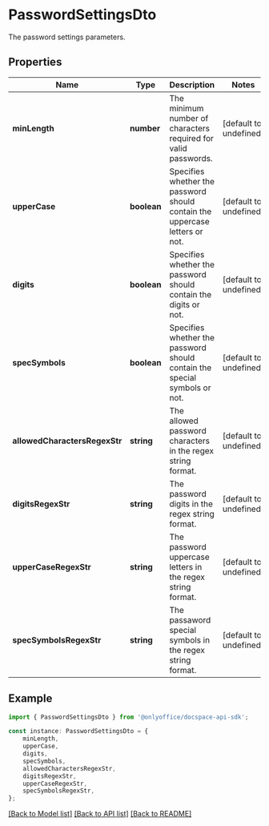 # PasswordSettingsDto

The password settings parameters.

## Properties

Name | Type | Description | Notes
------------ | ------------- | ------------- | -------------
**minLength** | **number** | The minimum number of characters required for valid passwords. | [default to undefined]
**upperCase** | **boolean** | Specifies whether the password should contain the uppercase letters or not. | [default to undefined]
**digits** | **boolean** | Specifies whether the password should contain the digits or not. | [default to undefined]
**specSymbols** | **boolean** | Specifies whether the password should contain the special symbols or not. | [default to undefined]
**allowedCharactersRegexStr** | **string** | The allowed password characters in the regex string format. | [default to undefined]
**digitsRegexStr** | **string** | The password digits in the regex string format. | [default to undefined]
**upperCaseRegexStr** | **string** | The password uppercase letters in the regex string format. | [default to undefined]
**specSymbolsRegexStr** | **string** | The passaword special symbols in the regex string format. | [default to undefined]

## Example

```typescript
import { PasswordSettingsDto } from '@onlyoffice/docspace-api-sdk';

const instance: PasswordSettingsDto = {
    minLength,
    upperCase,
    digits,
    specSymbols,
    allowedCharactersRegexStr,
    digitsRegexStr,
    upperCaseRegexStr,
    specSymbolsRegexStr,
};
```

[[Back to Model list]](../README.md#documentation-for-models) [[Back to API list]](../README.md#documentation-for-api-endpoints) [[Back to README]](../README.md)
